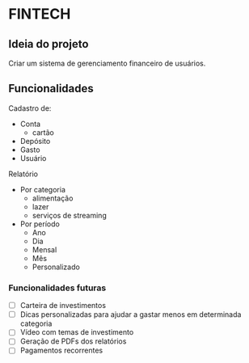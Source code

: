 # FINTECH 

## Ideia do projeto

Criar um sistema de gerenciamento financeiro de usuários. 

## Funcionalidades 

Cadastro de: 
  - Conta
    - cartão
  - Depósito
  - Gasto
  - Usuário

Relatório 
   - Por categoria
     - alimentação
     - lazer
     - serviços de streaming
   - Por período
     - Ano 
     - Dia
     - Mensal
     - Mês
     - Personalizado

### Funcionalidades futuras
  - [ ] Carteira de investimentos
  - [ ] Dicas personalizadas para ajudar a gastar menos em determinada categoria
  - [ ] Vídeo com temas de investimento
  - [ ] Geração de PDFs dos relatórios 
  - [ ] Pagamentos recorrentes